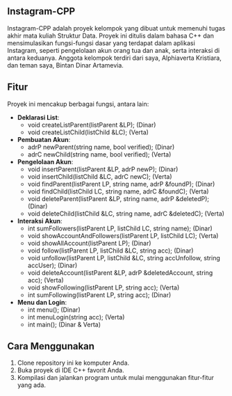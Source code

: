## Instagram-CPP
Instagram-CPP adalah proyek kelompok yang dibuat untuk memenuhi tugas akhir mata kuliah Struktur Data. 
Proyek ini ditulis dalam bahasa C++ dan mensimulasikan fungsi-fungsi dasar yang terdapat dalam aplikasi Instagram, seperti pengelolaan akun orang tua dan anak, serta interaksi di antara keduanya.
Anggota kelompok terdiri dari saya, Alphiaverta Kristiara, dan teman saya, Bintan Dinar Artamevia.

## Fitur
Proyek ini mencakup berbagai fungsi, antara lain:
- **Deklarasi List**:
  - void createListParent(listParent &LP); (Dinar)
  - void createListChild(listChild &LC); (Verta)
- **Pembuatan Akun**:
  - adrP newParent(string name, bool verified); (Dinar)
  - adrC newChild(string name, bool verified); (Verta)
- **Pengelolaan Akun**:
  - void insertParent(listParent &LP, adrP newP); (Dinar)
  - void insertChild(listChild &LC, adrC newC); (Verta)
  - void findParent(listParent LP, string name, adrP &foundP); (Dinar)
  - void findChild(listChild LC, string name, adrC &foundC); (Verta)
  - void deleteParent(listParent &LP, string name, adrP &deletedP); (Dinar)
  - void deleteChild(listChild &LC, string name, adrC &deletedC); (Verta)
- **Interaksi Akun**:
  - int sumFollowers(listParent LP, listChild LC, string name); (Dinar)
  - void showAccountAndFollowers(listParent LP, listChild LC); (Verta)
  - void showAllAccount(listParent LP); (Dinar)
  - void follow(listParent LP, listChild &LC, string acc); (Dinar)
  - void unfollow(listParent LP, listChild &LC, string accUnfollow, string accUser); (Dinar)
  - void deleteAccount(listParent &LP, adrP &deletedAccount, string acc); (Verta)
  - void showFollowing(listParent LP, string acc); (Verta)
  - int sumFollowing(listParent LP, string acc); (Dinar)
- **Menu dan Login**:
  - int menu(); (Dinar)
  - int menuLogin(string acc); (Verta)
  - int main(); (Dinar & Verta)
 
## Cara Menggunakan
1. Clone repository ini ke komputer Anda.
2. Buka proyek di IDE C++ favorit Anda.
3. Kompilasi dan jalankan program untuk mulai menggunakan fitur-fitur yang ada.
